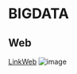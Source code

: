 # BIGDATA
## Web
[LinkWeb](https://books.toscrape.com/)
![image](https://github.com/chicuongdev2002/BigData_Hadoop_MapReduce/assets/124854803/a5947bdd-8bac-4716-98fa-cd1a9262cfdc)
## 
